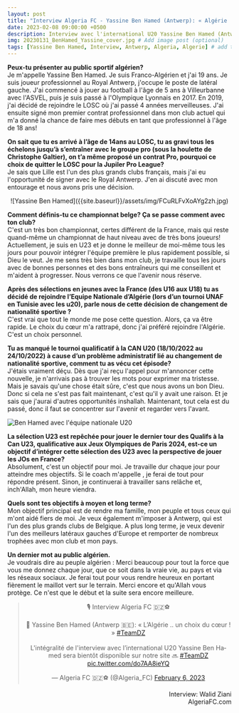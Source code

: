 ```yaml
---
layout: post
title: "Interview Algeria FC - Yassine Ben Hamed (Antwerp): « Algérie .. un choix du coeur »"
date: 2023-02-08 09:00:00 +0500
description: Interview avec l'international U20 Yassine Ben Hamed (Antwerp) # Add post description (optional)
img: 20230131_BenHamed_Yassine_cover.jpg # Add image post (optional)
tags: [Yassine Ben Hamed, Interview, Antwerp, Algeria, Algerie] # add tag
---
```

**Peux-tu présenter au public sportif algérien?**<br>
Je m'appelle Yassine Ben Hamed. Je suis Franco-Algérien et j'ai 19 ans. Je suis joueur professionnel au Royal Antwerp, j'occupe le poste de latéral gauche. 
J'ai commencé à jouer au football à l'âge de 5 ans à Villeurbanne avec l'ASVEL, puis je suis passé à l'Olympique Lyonnais en 2017. En 2019, j'ai décidé de rejoindre le LOSC où j'ai passé 4 années merveilleuses.  J'ai ensuite signé mon premier contrat professionnel dans mon club actuel qui m'a donné la chance de faire mes débuts en tant que professionnel à l'âge de 18 ans!

**On sait que tu es arrivé à l’âge de 14ans au LOSC, tu as gravi tous les échelons jusqu’à s’entraîner avec le groupe pro (sous la houlette de Christophe Galtier), on t’a même proposé un contrat Pro, pourquoi ce choix de quitter le LOSC pour la Jupiler Pro League?**<br>
Je sais que Lille est l'un des plus grands clubs français, mais j'ai eu l'opportunité de signer avec le Royal Antwerp. J'en ai discuté avec mon entourage et nous avons pris une décision.

<p><center>![Yassine Ben Hamed]({{site.baseurl}}/assets/img/FCuRLFvXoAYg2zh.jpg)</center></p>

**Comment définis-tu ce championnat belge? Ça se passe comment avec ton club?**<br>
C'est un très bon championnat, certes différent de la France, mais qui reste quand-même un championnat de haut niveau avec de très bons joueurs! Actuellement, je suis en U23 et je donne le meilleur de moi-même tous les jours pour pouvoir intégrer l'équipe première le plus rapidement possible, si Dieu le veut. Je me sens très bien dans mon club, je travaille tous les jours avec de bonnes personnes et des bons entraîneurs qui me conseillent et m'aident à progresser. Nous verrons ce que l'avenir nous réserve.

**Après des sélections en jeunes avec la France (des U16 aux U18) tu as décidé de rejoindre l’Equipe Nationale d’Algérie (lors d’un tournoi UNAF en Tunisie avec les u20), parle nous de cette décision de changement de nationalité sportive ?**<br>
C'est vrai que tout le monde me pose cette question. Alors, ça va être rapide. Le choix du cœur m'a rattrapé, donc j'ai préféré rejoindre l'Algérie. C'est un choix personnel.

**Tu as manqué le tournoi qualificatif à la CAN U20 (18/10/2022 au 24/10/2022) à cause d’un problème administratif lié au changement de nationalité sportive, comment tu as vécu cet épisode?**<br>
J'étais vraiment déçu. Dès que j'ai reçu l'appel pour m'annoncer cette nouvelle, je n'arrivais pas à trouver les mots pour exprimer ma tristesse. Mais je savais qu'une chose était sûre, c'est que nous avons un bon Dieu. Donc si cela ne s'est pas fait maintenant, c'est qu'il y avait une raison. Et je sais que j'aurai d'autres opportunités inshallah. Maintenant, tout cela est du passé, donc il faut se concentrer sur l'avenir et regarder vers l'avant.

![Ben Hamed avec l'équipe nationale U20]({{site.baseurl}}/assets/img/FEQjAazXoAknjHV.jpg)

**La sélection U23 est repêchée pour jouer le dernier tour des Qualifs à la Can U23, qualificative aux Jeux Olympiques de Paris 2024, est-ce un objectif d’intégrer cette sélection des U23 avec la perspective de jouer les JOs en France?**<br>
Absolument, c'est un objectif pour moi. Je travaille dur chaque jour pour atteindre mes objectifs. Si le coach m'appelle , je ferai de tout pour répondre présent. Sinon, je continuerai à travailler sans relâche et, inch'Allah, mon heure viendra.

**Quels sont tes objectifs à moyen et long terme?**<br>
Mon objectif principal est de rendre ma famille, mon peuple et tous ceux qui m'ont aidé fiers de moi. Je veux également m'imposer à Antwerp, qui est l'un des plus grands clubs de Belgique. A plus long terme, je veux devenir l'un des meilleurs latéraux gauches d'Europe et remporter de nombreux trophées avec mon club et mon pays.

**Un dernier mot au public algérien.**<br>
Je voudrais dire au peuple algérien : Merci beaucoup pour tout la force que vous me donnez chaque jour, que ce soit dans la vraie vie, au pays et via les réseaux sociaux. Je ferai tout pour vous rendre heureux en portant fièrement le maillot vert sur le terrain. Merci encore et qu'Allah vous protège. 
Ce n'est que le début et la suite sera encore meilleure.

<p><center><blockquote class="twitter-tweet"><p lang="fr" dir="ltr">🎙️ Interview Algeria FC 🇩🇿⚽️<br><br>💬 Yassine Ben Hamed (Antwerp 🇧🇪): « L’Algérie .. un choix du cœur ! » <a href="https://twitter.com/hashtag/TeamDZ?src=hash&amp;ref_src=twsrc%5Etfw">#TeamDZ</a> <br><br>L&#39;intégralité de l&#39;interview avec l’international U20 Yassine Ben Hamed sera bientôt disponible sur notre site 🔜 <a href="https://twitter.com/hashtag/TeamDZ?src=hash&amp;ref_src=twsrc%5Etfw">#TeamDZ</a> <a href="https://t.co/do7AA8ieYQ">pic.twitter.com/do7AA8ieYQ</a></p>&mdash; Algeria FC 🇩🇿⚽️ (@Algeria_FC) <a href="https://twitter.com/Algeria_FC/status/1622670532033277953?ref_src=twsrc%5Etfw">February 6, 2023</a></blockquote> <script async src="https://platform.twitter.com/widgets.js" charset="utf-8"></script></center></p>

<p style="text-align:right">Interview: Walid Ziani<br>AlgeriaFC.com</p>
